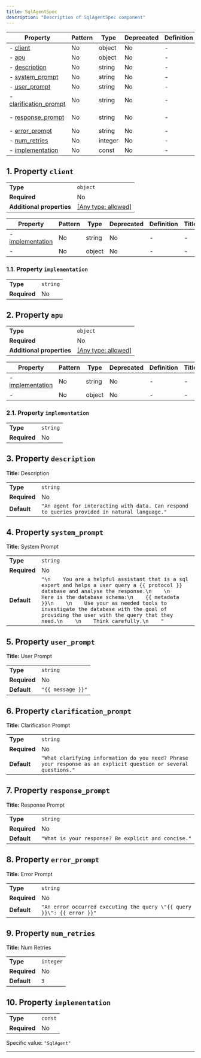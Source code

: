 ```yaml
---
title: SqlAgentSpec
description: "Description of SqlAgentSpec component"
---
```


| Property                                         | Pattern | Type    | Deprecated | Definition | Title/Description    |
| ------------------------------------------------ | ------- | ------- | ---------- | ---------- | -------------------- |
| - [client](#client )                             | No      | object  | No         | -          | -                    |
| - [apu](#apu )                                   | No      | object  | No         | -          | -                    |
| - [description](#description )                   | No      | string  | No         | -          | Description          |
| - [system_prompt](#system_prompt )               | No      | string  | No         | -          | System Prompt        |
| - [user_prompt](#user_prompt )                   | No      | string  | No         | -          | User Prompt          |
| - [clarification_prompt](#clarification_prompt ) | No      | string  | No         | -          | Clarification Prompt |
| - [response_prompt](#response_prompt )           | No      | string  | No         | -          | Response Prompt      |
| - [error_prompt](#error_prompt )                 | No      | string  | No         | -          | Error Prompt         |
| - [num_retries](#num_retries )                   | No      | integer | No         | -          | Num Retries          |
| - [implementation](#implementation )             | No      | const   | No         | -          | -                    |

## <a name="client"></a>1. Property `client`

|                           |                                                                           |
| ------------------------- | ------------------------------------------------------------------------- |
| **Type**                  | `object`                                                                  |
| **Required**              | No                                                                        |
| **Additional properties** | [[Any type: allowed]](# "Additional Properties of any type are allowed.") |

| Property                                    | Pattern | Type   | Deprecated | Definition | Title/Description |
| ------------------------------------------- | ------- | ------ | ---------- | ---------- | ----------------- |
| - [implementation](#client_implementation ) | No      | string | No         | -          | -                 |
| - [](#client_additionalProperties )         | No      | object | No         | -          | -                 |

### <a name="client_implementation"></a>1.1. Property `implementation`

|              |          |
| ------------ | -------- |
| **Type**     | `string` |
| **Required** | No       |

## <a name="apu"></a>2. Property `apu`

|                           |                                                                           |
| ------------------------- | ------------------------------------------------------------------------- |
| **Type**                  | `object`                                                                  |
| **Required**              | No                                                                        |
| **Additional properties** | [[Any type: allowed]](# "Additional Properties of any type are allowed.") |

| Property                                 | Pattern | Type   | Deprecated | Definition | Title/Description |
| ---------------------------------------- | ------- | ------ | ---------- | ---------- | ----------------- |
| - [implementation](#apu_implementation ) | No      | string | No         | -          | -                 |
| - [](#apu_additionalProperties )         | No      | object | No         | -          | -                 |

### <a name="apu_implementation"></a>2.1. Property `implementation`

|              |          |
| ------------ | -------- |
| **Type**     | `string` |
| **Required** | No       |

## <a name="description"></a>3. Property `description`

**Title:** Description

|              |                                                                                              |
| ------------ | -------------------------------------------------------------------------------------------- |
| **Type**     | `string`                                                                                     |
| **Required** | No                                                                                           |
| **Default**  | `"An agent for interacting with data. Can respond to queries provided in natural language."` |

## <a name="system_prompt"></a>4. Property `system_prompt`

**Title:** System Prompt

|              |                                                                                                                                                                                                                                                                                                                                                                        |
| ------------ | ---------------------------------------------------------------------------------------------------------------------------------------------------------------------------------------------------------------------------------------------------------------------------------------------------------------------------------------------------------------------- |
| **Type**     | `string`                                                                                                                                                                                                                                                                                                                                                               |
| **Required** | No                                                                                                                                                                                                                                                                                                                                                                     |
| **Default**  | `"\n    You are a helpful assistant that is a sql expert and helps a user query a {{ protocol }} database and analyse the response.\n    \n    Here is the database schema:\n    {{ metadata }}\n    \n    Use your as needed tools to investigate the database with the goal of providing the user with the query that they need.\n    \n    Think carefully.\n    "` |

## <a name="user_prompt"></a>5. Property `user_prompt`

**Title:** User Prompt

|              |                   |
| ------------ | ----------------- |
| **Type**     | `string`          |
| **Required** | No                |
| **Default**  | `"{{ message }}"` |

## <a name="clarification_prompt"></a>6. Property `clarification_prompt`

**Title:** Clarification Prompt

|              |                                                                                                                 |
| ------------ | --------------------------------------------------------------------------------------------------------------- |
| **Type**     | `string`                                                                                                        |
| **Required** | No                                                                                                              |
| **Default**  | `"What clarifying information do you need? Phrase your response as an explicit question or several questions."` |

## <a name="response_prompt"></a>7. Property `response_prompt`

**Title:** Response Prompt

|              |                                                     |
| ------------ | --------------------------------------------------- |
| **Type**     | `string`                                            |
| **Required** | No                                                  |
| **Default**  | `"What is your response? Be explicit and concise."` |

## <a name="error_prompt"></a>8. Property `error_prompt`

**Title:** Error Prompt

|              |                                                                        |
| ------------ | ---------------------------------------------------------------------- |
| **Type**     | `string`                                                               |
| **Required** | No                                                                     |
| **Default**  | `"An error occurred executing the query \"{{ query }}\": {{ error }}"` |

## <a name="num_retries"></a>9. Property `num_retries`

**Title:** Num Retries

|              |           |
| ------------ | --------- |
| **Type**     | `integer` |
| **Required** | No        |
| **Default**  | `3`       |

## <a name="implementation"></a>10. Property `implementation`

|              |         |
| ------------ | ------- |
| **Type**     | `const` |
| **Required** | No      |

Specific value: `"SqlAgent"`

----------------------------------------------------------------------------------------------------------------------------
